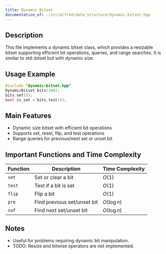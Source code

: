 ```yaml
---
title: Dynamic Bitset
documentation_of: ./src/alfred/data_structure/dynamic-bitset.hpp
---
```


## Description

This file implements a dynamic bitset class, which provides a resizable bitset supporting efficient bit operations, queries, and range searches. It is similar to std::bitset but with dynamic size.

## Usage Example

```cpp
#include "dynamic-bitset.hpp"
DynamicBitset bits(100);
bits.set(5);
bool is_set = bits.test(5);
```

## Main Features
- Dynamic size bitset with efficient bit operations
- Supports set, reset, flip, and test operations
- Range queries for previous/next set or unset bit

## Important Functions and Time Complexity

| Function | Description                 | Time Complexity |
| -------- | --------------------------- | --------------- |
| `set`    | Set or clear a bit          | $O(1)$          |
| `test`   | Test if a bit is set        | $O(1)$          |
| `flip`   | Flip a bit                  | $O(1)$          |
| `pre`    | Find previous set/unset bit | $O(\log n)$     |
| `suf`    | Find next set/unset bit     | $O(\log n)$     |

## Notes
- Useful for problems requiring dynamic bit manipulation.
- TODO: Resize and bitwise operators are not implemented.
